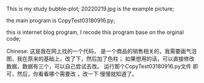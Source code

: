 
This is  my study bubble-plot;
20220219.jpg  is the example picture;

the main program is CopyTest03180916.py;


this is internet blog program,
I recode this program base on the orginal code;

Chinese:
这是我在网上找的一个代码， 是一个商品的销售相关的，我需要画气泡图，我在原来的基础上，改了下，然后加了色柱；
如果想用的话，可以直接修改数据，数据有三个，可以自己尝试去改。
运行那个CopyTest03180916.py文件 即可，然后，你看看哪个需要改 ，改一下 慢慢就知道了。
